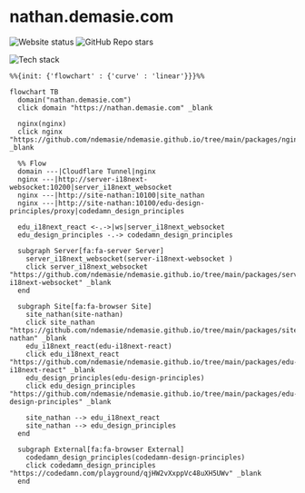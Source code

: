 # nathan.demasie.com

![Website status](https://img.shields.io/website-up-down-green-red/http/nathan.demasie.com.svg)
![GitHub Repo stars](https://img.shields.io/github/stars/ndemasie/ndemasie.github.io)

<!-- ![GitHub Workflow Status](https://img.shields.io/github/actions/workflow/status/ndemasie/ndemasie.github.io/deploy-ec2.yml) -->

![Tech stack](https://skillicons.dev/icons?i=nginx,docker,nodejs,ts,astro,svelte,react)

```mermaid
%%{init: {'flowchart' : {'curve' : 'linear'}}}%%

flowchart TB
  domain("nathan.demasie.com")
  click domain "https://nathan.demasie.com" _blank

  nginx(nginx)
  click nginx "https://github.com/ndemasie/ndemasie.github.io/tree/main/packages/nginx" _blank

  %% Flow
  domain ---|Cloudflare Tunnel|nginx
  nginx ---|http://server-i18next-websocket:10200|server_i18next_websocket
  nginx ---|http://site-nathan:10100|site_nathan
  nginx ---|http://site-nathan:10100/edu-design-principles/proxy|codedamn_design_principles

  edu_i18next_react <-.->|ws|server_i18next_websocket
  edu_design_principles -.-> codedamn_design_principles

  subgraph Server[fa:fa-server Server]
    server_i18next_websocket(server-i18next-websocket )
    click server_i18next_websocket "https://github.com/ndemasie/ndemasie.github.io/tree/main/packages/server-i18next-websocket" _blank
  end

  subgraph Site[fa:fa-browser Site]
    site_nathan(site-nathan)
    click site_nathan "https://github.com/ndemasie/ndemasie.github.io/tree/main/packages/site-nathan" _blank
    edu_i18next_react(edu-i18next-react)
    click edu_i18next_react "https://github.com/ndemasie/ndemasie.github.io/tree/main/packages/edu-i18next-react" _blank
    edu_design_principles(edu-design-principles)
    click edu_design_principles "https://github.com/ndemasie/ndemasie.github.io/tree/main/packages/edu-design-principles" _blank

    site_nathan --> edu_i18next_react
    site_nathan --> edu_design_principles
  end

  subgraph External[fa:fa-browser External]
    codedamn_design_principles(codedamn-design-principles)
    click codedamn_design_principles "https://codedamn.com/playground/qjHW2vXxppVc48uXH5UWv" _blank
  end
```
